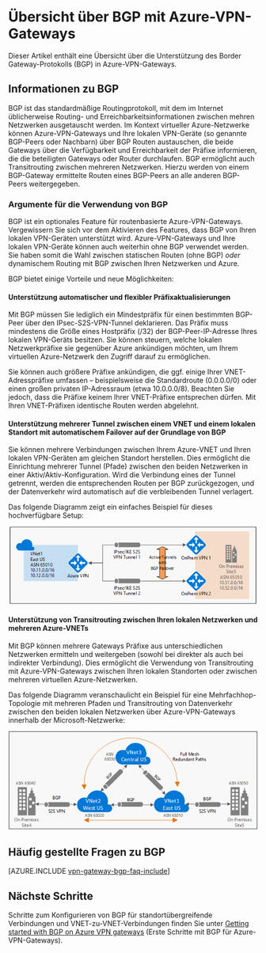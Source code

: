<properties
   pageTitle="Übersicht über BGP mit Azure-VPN-Gateways | Microsoft Azure"
   description="Dieser Artikel enthält eine Übersicht über die Verwendung von BGP mit Azure-VPN-Gateways."
   services="vpn-gateway"
   documentationCenter="na"
   authors="yushwang"
   manager="rossort"
   editor=""
   tags=""/>

<tags
   ms.service="vpn-gateway"
   ms.devlang="na"
   ms.topic="get-started-article"
   ms.tgt_pltfrm="na"
   ms.workload="infrastructure-services"
   ms.date="04/26/2016"
   ms.author="yushwang"/>

# Übersicht über BGP mit Azure-VPN-Gateways

Dieser Artikel enthält eine Übersicht über die Unterstützung des Border Gateway-Protokolls (BGP) in Azure-VPN-Gateways.

## Informationen zu BGP

BGP ist das standardmäßige Routingprotokoll, mit dem im Internet üblicherweise Routing- und Erreichbarkeitsinformationen zwischen mehren Netzwerken ausgetauscht werden. Im Kontext virtueller Azure-Netzwerke können Azure-VPN-Gateways und Ihre lokalen VPN-Geräte (so genannte BGP-Peers oder Nachbarn) über BGP Routen austauschen, die beide Gateways über die Verfügbarkeit und Erreichbarkeit der Präfixe informieren, die die beteiligten Gateways oder Router durchlaufen. BGP ermöglicht auch Transitrouting zwischen mehreren Netzwerken. Hierzu werden von einem BGP-Gateway ermittelte Routen eines BGP-Peers an alle anderen BGP-Peers weitergegeben.
 
### Argumente für die Verwendung von BGP

BGP ist ein optionales Feature für routenbasierte Azure-VPN-Gateways. Vergewissern Sie sich vor dem Aktivieren des Features, dass BGP von Ihren lokalen VPN-Geräten unterstützt wird. Azure-VPN-Gateways und Ihre lokalen VPN-Geräte können auch weiterhin ohne BGP verwendet werden. Sie haben somit die Wahl zwischen statischen Routen (ohne BGP) *oder* dynamischem Routing mit BGP zwischen Ihren Netzwerken und Azure.

BGP bietet einige Vorteile und neue Möglichkeiten:

#### Unterstützung automatischer und flexibler Präfixaktualisierungen

Mit BGP müssen Sie lediglich ein Mindestpräfix für einen bestimmten BGP-Peer über den IPsec-S2S-VPN-Tunnel deklarieren. Das Präfix muss mindestens die Größe eines Hostpräfix (/32) der BGP-Peer-IP-Adresse Ihres lokalen VPN-Geräts besitzen. Sie können steuern, welche lokalen Netzwerkpräfixe sie gegenüber Azure ankündigen möchten, um Ihrem virtuellen Azure-Netzwerk den Zugriff darauf zu ermöglichen.
	
Sie können auch größere Präfixe ankündigen, die ggf. einige Ihrer VNET-Adresspräfixe umfassen – beispielsweise die Standardroute (0.0.0.0/0) oder einen großen privaten IP-Adressraum (etwa 10.0.0.0/8). Beachten Sie jedoch, dass die Präfixe keinem Ihrer VNET-Präfixe entsprechen dürfen. Mit Ihren VNET-Präfixen identische Routen werden abgelehnt.

#### Unterstützung mehrerer Tunnel zwischen einem VNET und einem lokalen Standort mit automatischem Failover auf der Grundlage von BGP

Sie können mehrere Verbindungen zwischen Ihrem Azure-VNET und Ihren lokalen VPN-Geräten am gleichen Standort herstellen. Dies ermöglicht die Einrichtung mehrerer Tunnel (Pfade) zwischen den beiden Netzwerken in einer Aktiv/Aktiv-Konfiguration. Wird die Verbindung eines der Tunnel getrennt, werden die entsprechenden Routen per BGP zurückgezogen, und der Datenverkehr wird automatisch auf die verbleibenden Tunnel verlagert.
	
Das folgende Diagramm zeigt ein einfaches Beispiel für dieses hochverfügbare Setup:
	
![Mehrere aktive Pfade](./media/vpn-gateway-bgp-overview/multiple-active-tunnels.png)

#### Unterstützung von Transitrouting zwischen Ihren lokalen Netzwerken und mehreren Azure-VNETs

Mit BGP können mehrere Gateways Präfixe aus unterschiedlichen Netzwerken ermitteln und weitergeben (sowohl bei direkter als auch bei indirekter Verbindung). Dies ermöglicht die Verwendung von Transitrouting mit Azure-VPN-Gateways zwischen Ihren lokalen Standorten oder zwischen mehreren virtuellen Azure-Netzwerken.
	
Das folgende Diagramm veranschaulicht ein Beispiel für eine Mehrfachhop-Topologie mit mehreren Pfaden und Transitrouting von Datenverkehr zwischen den beiden lokalen Netzwerken über Azure-VPN-Gateways innerhalb der Microsoft-Netzwerke:

![Mehrfachhop-Übertragung](./media/vpn-gateway-bgp-overview/full-mesh-transit.png)

## Häufig gestellte Fragen zu BGP


[AZURE.INCLUDE [vpn-gateway-bgp-faq-include](../../includes/vpn-gateway-bpg-faq-include.md)]




## Nächste Schritte

Schritte zum Konfigurieren von BGP für standortübergreifende Verbindungen und VNET-zu-VNET-Verbindungen finden Sie unter [Getting started with BGP on Azure VPN gateways](./vpn-gateway-bgp-resource-manager-ps.md) (Erste Schritte mit BGP für Azure-VPN-Gateways).

<!---HONumber=AcomDC_0511_2016-->